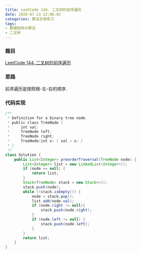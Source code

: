 ```yaml
---
title: LeetCode 144. 二叉树的前序遍历
date: 2020-07-23 22:06:02
categories: 算法日常练习
tags:
- 数据结构与算法
- 二叉树
---
```


### 题目

[LeetCode 144. 二叉树的前序遍历](https://leetcode-cn.com/problems/binary-tree-preorder-traversal/)

### 思路

前序遍历是按照根-左-右的顺序.

### 代码实现

```java
/**
 * Definition for a binary tree node.
 * public class TreeNode {
 *     int val;
 *     TreeNode left;
 *     TreeNode right;
 *     TreeNode(int x) { val = x; }
 * }
 */
class Solution {
    public List<Integer> preorderTraversal(TreeNode node) {
        List<Integer> list = new LinkedList<Integer>();
        if (node == null) {
            return list;
        }
	    Stack<TreeNode> stack = new Stack<>();
        stack.push(node);
        while (!stack.isEmpty()) {
            node = stack.pop();
            list.add(node.val);
            if (node.right != null){
                stack.push(node.right);
            }
            if (node.left != null) {
                stack.push(node.left);
            }
        }
        return list;
    }
}
```